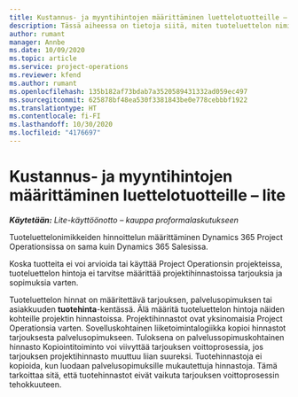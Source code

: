 ```yaml
---
title: Kustannus- ja myyntihintojen määrittäminen luettelotuotteille – lite
description: Tässä aiheessa on tietoja siitä, miten tuoteluettelon nimikkeiden kustannus- ja myyntihinnat määritetään.
author: rumant
manager: Annbe
ms.date: 10/09/2020
ms.topic: article
ms.service: project-operations
ms.reviewer: kfend
ms.author: rumant
ms.openlocfilehash: 135b182af73bdab7a3520589431332ad059ec497
ms.sourcegitcommit: 625878bf48ea530f3381843be0e778cebbbf1922
ms.translationtype: HT
ms.contentlocale: fi-FI
ms.lasthandoff: 10/30/2020
ms.locfileid: "4176697"
---
```

# <a name="set-up-cost-and-sales-rates-for-catalog-products---lite"></a>Kustannus- ja myyntihintojen määrittäminen luettelotuotteille – lite

_**Käytetään:** Lite-käyttöönotto – kauppa proformalaskutukseen_


Tuoteluettelonimikkeiden hinnoittelun määrittäminen Dynamics 365 Project Operationsissa on sama kuin Dynamics 365 Salesissa.

Koska tuotteita ei voi arvioida tai käyttää Project Operationsin projekteissa, tuoteluettelon hintoja ei tarvitse määrittää projektihinnastoissa tarjouksia ja sopimuksia varten.

Tuoteluettelon hinnat on määritettävä tarjouksen, palvelusopimuksen tai asiakkuuden **tuotehinta**-kentässä. Älä määritä tuoteluettelon hintoja näiden kohteille projektin hinnastoissa. Projektihinnastot ovat yksinomaisia Project Operationsia varten. Sovelluskohtainen liiketoimintalogiikka kopioi hinnastot tarjouksesta palvelusopimukseen. Tuloksena on palvelussopimuskohtainen hinnasto Kopiointitoiminto voi viivyttää tarjouksen voittoprosessia, jos tarjouksen projektihinnasto muuttuu liian suureksi. Tuotehinnastoja ei kopioida, kun luodaan palvelusopimuksille mukautettuja hinnastoja. Tämä tarkoittaa sitä, että tuotehinnastot eivät vaikuta tarjouksen voittoprosessin tehokkuuteen.
